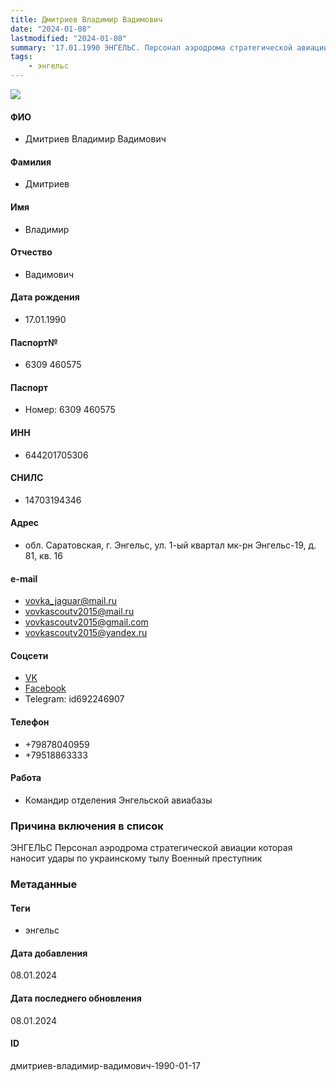 ```yaml
---
title: Дмитриев Владимир Вадимович
date: "2024-01-08"
lastmodified: "2024-01-08"
summary: '17.01.1990 ЭНГЕЛЬС. Персонал аэродрома стратегической авиации которая наносит удары по украинскому тылу. Военный преступник'
tags: 
    - энгельс
---
```

<!--# pp2-->
<!--## Фигурант-->
<!--### Личные данные-->
<!--#### Фото-->
![](https://molfar.com/images/optimized/person-placeholder.jpg)
#### ФИО
- Дмитриев Владимир Вадимович
#### Фамилия
- Дмитриев
#### Имя
- Владимир
#### Отчество
- Вадимович
#### Дата рождения
- 17.01.1990
#### Паспорт№
- 6309 460575
#### Паспорт
- Номер: 6309 460575
#### ИНН
- 644201705306
#### СНИЛС
- 14703194346
#### Адрес
- обл. Саратовская, г. Энгельс, ул. 1-ый квартал мк-рн Энгельс-19, д. 81, кв. 16
#### e-mail
- vovka_jaguar@mail.ru
- vovkascoutv2015@mail.ru
- vovkascoutv2015@gmail.com
- vovkascoutv2015@yandex.ru
#### Соцсети
- [VK](https://vk.com/id8246693)
- [Facebook](https://www.facebook.com/patirra.magovaa)
- Telegram: id692246907
#### Телефон
- +79878040959
- +79518863333
#### Работа
- Командир отделения Энгельской авиабазы
### Причина включения в список
ЭНГЕЛЬС
Персонал аэродрома стратегической авиации которая наносит удары по украинскому тылу
Военный преступник
### Метаданные
#### Теги
- энгельс
#### Дата добавления
08.01.2024
#### Дата последнего обновления
08.01.2024
#### ID
дмитриев-владимир-вадимович-1990-01-17
<!--## END;-->
